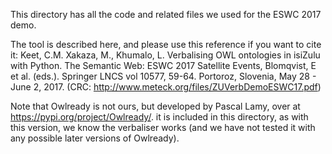 This directory has all the code and related files we used for the ESWC 2017 demo.

The tool is described here, and please use this reference if you want to cite it:
Keet, C.M. Xakaza, M., Khumalo, L. Verbalising OWL ontologies in isiZulu with Python. The Semantic Web: ESWC 2017 Satellite Events, Blomqvist, E et al. (eds.). Springer LNCS vol 10577, 59-64. Portoroz, Slovenia, May 28 - June 2, 2017.
(CRC: http://www.meteck.org/files/ZUVerbDemoESWC17.pdf)

Note that Owlready is not ours, but developed by Pascal Lamy, over at https://pypi.org/project/Owlready/. it is included in this directory, as with this version, we know the verbaliser works (and we have not tested it with any possible later versions of Owlready). 
